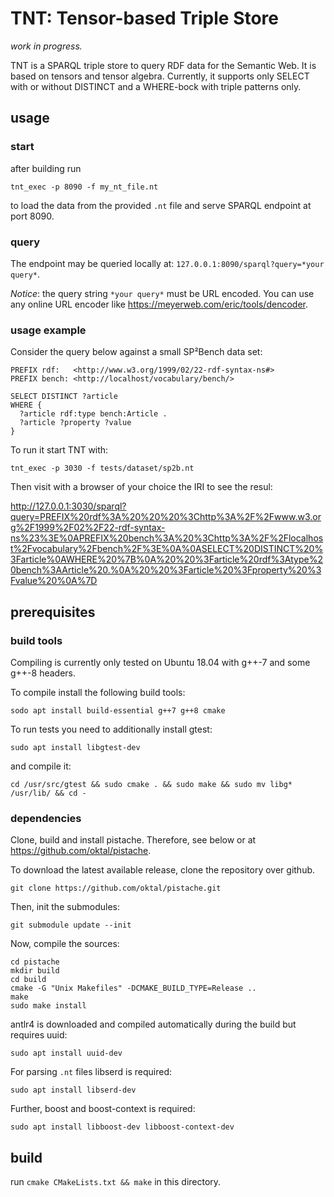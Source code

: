 # TNT: Tensor-based Triple Store

*work in progress.*

TNT is a SPARQL triple store to query RDF data for the Semantic Web. 
It is based on tensors and tensor algebra. Currently, it supports only SELECT with or without DISTINCT and a WHERE-bock with triple patterns only.  

## usage
### start
after building run
```
tnt_exec -p 8090 -f my_nt_file.nt
```
to load the data from the provided `.nt` file and serve SPARQL endpoint at port 8090.

### query
The endpoint may be queried locally at: `127.0.0.1:8090/sparql?query=*your query*`. 

*Notice*: the query string `*your query*` must be URL encoded. You can use any online URL encoder like <https://meyerweb.com/eric/tools/dencoder>.   

### usage example

Consider the query below against a small SP²Bench data set:
``` 
PREFIX rdf:   <http://www.w3.org/1999/02/22-rdf-syntax-ns#>
PREFIX bench: <http://localhost/vocabulary/bench/>

SELECT DISTINCT ?article
WHERE {
  ?article rdf:type bench:Article .
  ?article ?property ?value 
}
```

To run it start TNT with: 
```
tnt_exec -p 3030 -f tests/dataset/sp2b.nt 
```

Then visit with a browser of your choice the IRI to see the resul:

<http://127.0.0.1:3030/sparql?query=PREFIX%20rdf%3A%20%20%20%3Chttp%3A%2F%2Fwww.w3.org%2F1999%2F02%2F22-rdf-syntax-ns%23%3E%0APREFIX%20bench%3A%20%3Chttp%3A%2F%2Flocalhost%2Fvocabulary%2Fbench%2F%3E%0A%0ASELECT%20DISTINCT%20%3Farticle%0AWHERE%20%7B%0A%20%20%3Farticle%20rdf%3Atype%20bench%3AArticle%20.%0A%20%20%3Farticle%20%3Fproperty%20%3Fvalue%20%0A%7D>


## prerequisites

### build tools

Compiling is currently only tested on Ubuntu 18.04 with g++-7 and some g++-8 headers.

To compile install the following build tools:
```
sodo apt install build-essential g++7 g++8 cmake
```

To run tests you need to additionally install gtest:
```
sudo apt install libgtest-dev
```
 
and compile it:
```
cd /usr/src/gtest && sudo cmake . && sudo make && sudo mv libg* /usr/lib/ && cd -
``` 

### dependencies


Clone, build and install pistache. Therefore, see below or at <https://github.com/oktal/pistache>.

To download the latest available release, clone the repository over github.
```
git clone https://github.com/oktal/pistache.git
```
Then, init the submodules:
```
git submodule update --init
```
Now, compile the sources:

```
cd pistache
mkdir build
cd build
cmake -G "Unix Makefiles" -DCMAKE_BUILD_TYPE=Release ..
make
sudo make install
```

 


antlr4 is downloaded and compiled automatically during the build but requires uuid:

```
sudo apt install uuid-dev
```

For parsing `.nt` files libserd is required:
```
sudo apt install libserd-dev
```

Further, boost and boost-context is required:
```
sudo apt install libboost-dev libboost-context-dev
```



## build

run `cmake CMakeLists.txt && make` in this directory.
